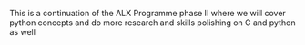 This is a continuation of the ALX Programme phase II where we will cover
python concepts and do more research and skills polishing on C and python as well

